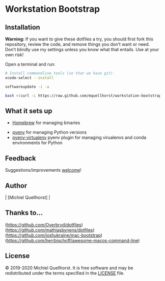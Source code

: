 # Workstation Bootstrap

## Installation

**Warning:** If you want to give these dotfiles a try, you should first fork this repository, review the code, and remove things you don’t want or need. Don’t blindly use my settings unless you know what that entails. Use at your own risk!


Open a terminal and run:
```sh
# Install commandline tools (so that we have git).
xcode-select --install

softwareupdate -i -a

bash <(curl -L https://raw.github.com/mquellhorst/workstation-bootstrap/master/bootstrap.sh)
```

## What it sets up
* [Homebrew] for managing binaries

[Homebrew]: https://brew.sh

* [pyenv] for managing Python versions
* [pyenv-virtualenv] pyenv plugin for managing virualenvs and conda environments for Python

[pyenv]: https://github.com/pyenv/pyenv
[pyenv-virtualenv]: https://github.com/pyenv/pyenv-virtualenv

## Feedback

Suggestions/improvements
[welcome](https://github.com/mquellhorst/system-bootstrap/issues)!

## Author

| [Michiel Quellhorst] |

## Thanks to…

(https://github.com/Overbryd/dotfiles)
(https://github.com/mathiasbynens/dotfiles)
(https://github.com/joshukraine/mac-bootstrap)
(https://github.com/herrbischoff/awesome-macos-command-line)

## License

&copy; 2019-2020 Michiel Quellhorst. 
It is free software and may be redistributed under the terms specified in the [LICENSE] file.

[LICENSE]: LICENSE

